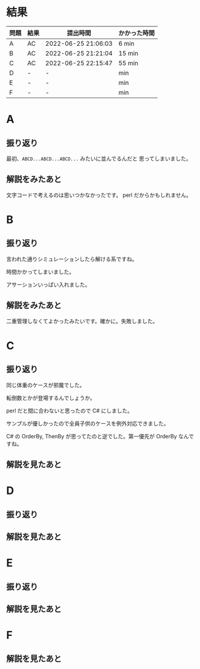 # 結果

| 問題 | 結果 | 提出時間            | かかった時間 |
|------|------|---------------------|--------------|
| A    | AC   | 2022-06-25 21:06:03 | 6 min        |
| B    | AC   | 2022-06-25 21:21:04 | 15 min       |
| C    | AC   | 2022-06-25 22:15:47 | 55 min       |
| D    | -    | -                   |     min      |
| E    | -    | -                   |     min      |
| F    | -    | -                   |     min      |

# A

## 振り返り

最初、`ABCD...ABCD...ABCD...` みたいに並んでるんだと
思ってしまいました。

## 解説をみたあと

文字コードで考えるのは思いつかなかったです。
perl だからかもしれません。

# B

## 振り返り

言われた通りシミュレーションしたら解ける系ですね。

時間かかってしまいました。

アサーションいっぱい入れました。

## 解説をみたあと

二重管理しなくてよかったみたいです。確かに。失敗しました。

# C

## 振り返り

同じ体重のケースが邪魔でした。

転倒数とかが登場するんでしょうか。

perl だと間に合わないと思ったので C# にしました。

サンプルが優しかったので全員子供のケースを例外対応できました。

C# の OrderBy, ThenBy が思ってたのと逆でした。第一優先が OrderBy
なんですね。

## 解説を見たあと

# D

## 振り返り

## 解説を見たあと

# E

## 振り返り

## 解説を見たあと

# F

## 解説を見たあと
